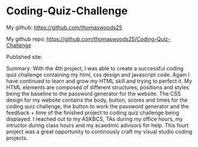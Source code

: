 # Coding-Quiz-Challenge

My github: https://github.com/thomaswoods25

My github repo: https://github.com/thomaswoods25/Coding-Quiz-Challenge

Published site: 

Summary: With the 4th project, I was able to create a successful coding quiz challenge containing my html, css design and javascript code. 
Again I have continued to learn and grow my HTML skill and trying to perfect it. 
My HTML elements are composed of different structures, positions and styles being the baseline to the password generator for the website.
The CSS design for my website contains the body, button, scores and times for the coding quiz challenge, the button to work the password generator and the feedback + time of the finished project to coding quiz challenge being displayed. 
I reached out to my ASKBCS, TAs during my office hours, my intructor during class hours and my acaedmic advisors for help. 
This fourt project was a great opportunity to continously craft my visual studio coding projects.
